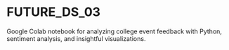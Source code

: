 # FUTURE_DS_03
Google Colab notebook for analyzing college event feedback with Python, sentiment analysis, and insightful visualizations.
